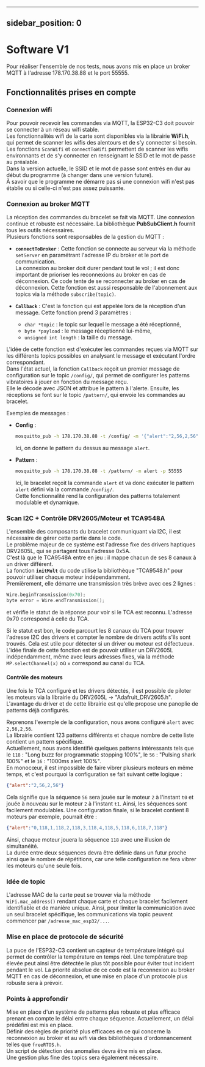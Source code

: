 
---
sidebar_position: 0
---

# Software V1

Pour réaliser l'ensemble de nos tests, nous avons mis en place un broker MQTT à l'adresse 178.170.38.88 et le port 55555.

## Fonctionnalités prises en compte

### Connexion wifi

Pour pouvoir recevoir les commandes via MQTT, la ESP32-C3 doit pouvoir se connecter à un réseau wifi stable.  
Les fonctionnalités wifi de la carte sont disponibles via la librairie **WiFi.h**, qui permet de scanner les wifis des alentours et de s'y connecter si besoin.  
Les fonctions `ScanWifi` et `connectToWifi` permettent de scanner les wifis environnants et de s'y connecter en renseignant le SSID et le mot de passe au préalable.  
Dans la version actuelle, le SSID et le mot de passe sont entrés en dur au début du programme (à changer dans une version future).  
À savoir que le programme ne démarre pas si une connexion wifi n'est pas établie ou si celle-ci n'est pas assez puissante.

### Connexion au broker MQTT

La réception des commandes du bracelet se fait via MQTT. Une connexion continue et robuste est nécessaire. La bibliothèque **PubSubClient.h** fournit tous les outils nécessaires.  
Plusieurs fonctions sont responsables de la gestion du MQTT :

- **`connectToBroker`** : Cette fonction se connecte au serveur via la méthode `setServer` en paramétrant l'adresse IP du broker et le port de communication.  
La connexion au broker doit durer pendant tout le vol ; il est donc important de prioriser les reconnexions au broker en cas de déconnexion. Ce code tente de se reconnecter au broker en cas de déconnexion. Cette fonction est aussi responsable de l'abonnement aux topics via la méthode `subscribe(topic)`.

- **`Callback`** : C'est la fonction qui est appelée lors de la réception d'un message. Cette fonction prend 3 paramètres :  
  - `char *topic` : le topic sur lequel le message a été réceptionné,  
  - `byte *payload` : le message réceptionné lui-même,  
  - `unsigned int length` : la taille du message.

L'idée de cette fonction est d'exécuter les commandes reçues via MQTT sur les différents topics possibles en analysant le message et exécutant l'ordre correspondant.  
Dans l'état actuel, la fonction `Callback` reçoit un premier message de configuration sur le topic `/config/`, qui permet de configurer les patterns vibratoires à jouer en fonction du message reçu.  
Elle le décode avec JSON et attribue le pattern à l'alerte. Ensuite, les réceptions se font sur le topic `/pattern/`, qui envoie les commandes au bracelet.  

Exemples de messages :

- **Config** :

  ```bash
  mosquitto_pub -h 178.170.38.88 -t /config/ -m '{"alert":"2,56,2,56"}' -p 55555
  ```

  Ici, on donne le pattern du dessus au message `alert`.  

- **Pattern** :

  ```bash
  mosquitto_pub -h 178.170.38.88 -t /pattern/ -m alert -p 55555
  ```

  Ici, le bracelet reçoit la commande `alert` et va donc exécuter le pattern `alert` défini via la commande `/config/`.  
Cette fonctionnalité rend la configuration des patterns totalement modulable et dynamique.

### Scan I2C + Contrôle DRV2605/Moteur et TCA9548A

L'ensemble des composants du bracelet communiquant via I2C, il est nécessaire de gérer cette partie dans le code.  
Le problème majeur de ce système est l'adresse fixe des drivers haptiques DRV2605L, qui se partagent tous l'adresse 0x5A.  
C'est là que le TCA9548A entre en jeu : il mappe chacun de ses 8 canaux à un driver différent.  
La fonction **`initMult`** du code utilise la bibliothèque "TCA9548.h" pour pouvoir utiliser chaque moteur indépendamment.  
Premièrement, elle démarre une transmission très brève avec ces 2 lignes :  

```cpp
Wire.beginTransmission(0x70);  
byte error = Wire.endTransmission();
```

et vérifie le statut de la réponse pour voir si le TCA est reconnu. L'adresse 0x70 correspond à celle du TCA.  

Si le statut est bon, le code parcourt les 8 canaux du TCA pour trouver l'adresse I2C des drivers et compter le nombre de drivers actifs s'ils sont trouvés. Cela est utile pour détecter si un driver ou moteur est défectueux.  
L'idée finale de cette fonction est de pouvoir utiliser un DRV2605L indépendamment, même avec leurs adresses fixes, via la méthode `MP.selectChannel(x)` où `x` correspond au canal du TCA.

#### Contrôle des moteurs

Une fois le TCA configuré et les drivers détectés, il est possible de piloter les moteurs via la librairie du DRV2605L → "Adafruit_DRV2605.h".  
L'avantage du driver et de cette librairie est qu'elle propose une panoplie de patterns déjà configurés.  

Reprenons l'exemple de la configuration, nous avons configuré `alert` avec `2,56,2,56`.  
La librairie contient 123 patterns différents et chaque nombre de cette liste contient un pattern spécifique.  
Actuellement, nous avons identifié quelques patterns intéressants tels que le `118` : "Long buzz for programmatic stopping 100%", le `56` : "Pulsing shark 100%" et le `16` : "1000ms alert 100%".  
En monocœur, il est impossible de faire vibrer plusieurs moteurs en même temps, et c'est pourquoi la configuration se fait suivant cette logique :  

```json
{"alert":"2,56,2,56"}
```

Cela signifie que la séquence `56` sera jouée sur le moteur `2` à l'instant `t0` et jouée à nouveau sur le moteur `2` à l'instant `t1`. Ainsi, les séquences sont facilement modulables. Une configuration finale, si le bracelet contient 8 moteurs par exemple, pourrait être :

```json
{"alert":"0,118,1,118,2,118,3,118,4,118,5,118,6,118,7,118"}
```

Ainsi, chaque moteur jouera la séquence `118` avec une illusion de simultanéité.  
La durée entre deux séquences devra être définie dans un futur proche ainsi que le nombre de répétitions, car une telle configuration ne fera vibrer les moteurs qu'une seule fois.

### Idée de topic

L'adresse MAC de la carte peut se trouver via la méthode `WiFi.mac_address()` rendant chaque carte et chaque bracelet facilement identifiable et de manière unique. Ainsi, pour limiter la communication avec un seul bracelet spécifique, les communications via topic peuvent commencer par `/adresse_mac_esp32/...`.

### Mise en place de protocole de sécurité

La puce de l'ESP32-C3 contient un capteur de température intégré qui permet de contrôler la température en temps réel. Une température trop élevée peut ainsi être détectée le plus tôt possible pour éviter tout incident pendant le vol. La priorité absolue de ce code est la reconnexion au broker MQTT en cas de déconnexion, et une mise en place d'un protocole plus robuste sera à prévoir.

### Points à approfondir

Mise en place d'un système de patterns plus robuste et plus efficace prenant en compte le délai entre chaque séquence. Actuellement, un délai prédéfini est mis en place.  
Définir des règles de priorité plus efficaces en ce qui concerne la reconnexion au broker et au wifi via des bibliothèques d'ordonnancement telles que `freeRTOS.h`.  
Un script de détection des anomalies devra être mis en place.  
Une gestion plus fine des topics sera également nécessaire.

   
